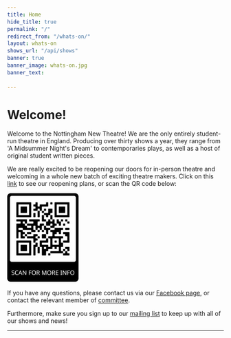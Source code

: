 ```yaml
---
title: Home
hide_title: true
permalink: "/"
redirect_from: "/whats-on/"
layout: whats-on
shows_url: "/api/shows"
banner: true
banner_image: whats-on.jpg
banner_text: 

---
```

# Welcome!

Welcome to the Nottingham New Theatre! We are the only entirely student-run theatre in England. Producing over thirty shows a year, they range from 'A Midsummer Night's Dream' to contemporaries plays, as well as a host of original student written pieces.

We are really excited to be reopening our doors for in-person theatre and welcoming in a whole new batch of exciting theatre makers. Click on this [link](https://drive.google.com/file/d/1abpUGZepgRZKwcLlMa31-is_4L27Nwt8/view?fbclid=IwAR1vAeK9X8JIQ_CV1ly1xhcliCa93xS5u8cyc3q14Qh3b12KlPP8NqWp98g) to see our reopening plans, or scan the QR code below:

![](/static/qr-code.jpg)

If you have any questions, please contact us via our [Facebook page](https://www.facebook.com/thenottinghamnewtheatre), or contact the relevant member of [committee](/about/#committee "Committee").

Furthermore, make sure you sign up to our [mailing list](https://newtheatre.us3.list-manage.com/subscribe?u=ce5311ce46fe45638f90f4022&id=97e4899eb8) to keep up with all of our shows and news!

<hr class="w-75">